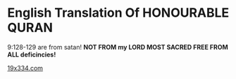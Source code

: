 # English Translation Of HONOURABLE QURAN

9:128-129 are from satan! <b>NOT FROM my LORD MOST SACRED FREE FROM ALL deficincies!</b>

[19x334.com](19x334.com)
